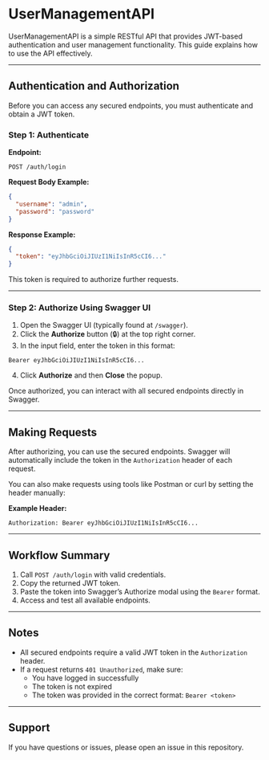 ﻿# UserManagementAPI

UserManagementAPI is a simple RESTful API that provides JWT-based authentication and user management functionality. This guide explains how to use the API effectively.

---

## Authentication and Authorization

Before you can access any secured endpoints, you must authenticate and obtain a JWT token.

### Step 1: Authenticate

**Endpoint:**

```
POST /auth/login
```

**Request Body Example:**

```json
{
  "username": "admin",
  "password": "password"
}
```

**Response Example:**

```json
{
  "token": "eyJhbGciOiJIUzI1NiIsInR5cCI6..."
}
```

This token is required to authorize further requests.

---

### Step 2: Authorize Using Swagger UI

1. Open the Swagger UI (typically found at `/swagger`).
2. Click the **Authorize** button (🔒) at the top right corner.
3. In the input field, enter the token in this format:

```
Bearer eyJhbGciOiJIUzI1NiIsInR5cCI6...
```

4. Click **Authorize** and then **Close** the popup.

Once authorized, you can interact with all secured endpoints directly in Swagger.

---

## Making Requests

After authorizing, you can use the secured endpoints. Swagger will automatically include the token in the `Authorization` header of each request.

You can also make requests using tools like Postman or curl by setting the header manually:

**Example Header:**

```
Authorization: Bearer eyJhbGciOiJIUzI1NiIsInR5cCI6...
```

---

## Workflow Summary

1. Call `POST /auth/login` with valid credentials.
2. Copy the returned JWT token.
3. Paste the token into Swagger’s Authorize modal using the `Bearer` format.
4. Access and test all available endpoints.

---

## Notes

- All secured endpoints require a valid JWT token in the `Authorization` header.
- If a request returns `401 Unauthorized`, make sure:
  - You have logged in successfully
  - The token is not expired
  - The token was provided in the correct format: `Bearer <token>`

---

## Support

If you have questions or issues, please open an issue in this repository.
